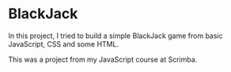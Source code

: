 # BlackJack
In this project, I tried to build a simple BlackJack game from basic JavaScript, CSS and some HTML. 

This was a project from my JavaScript course at Scrimba.
